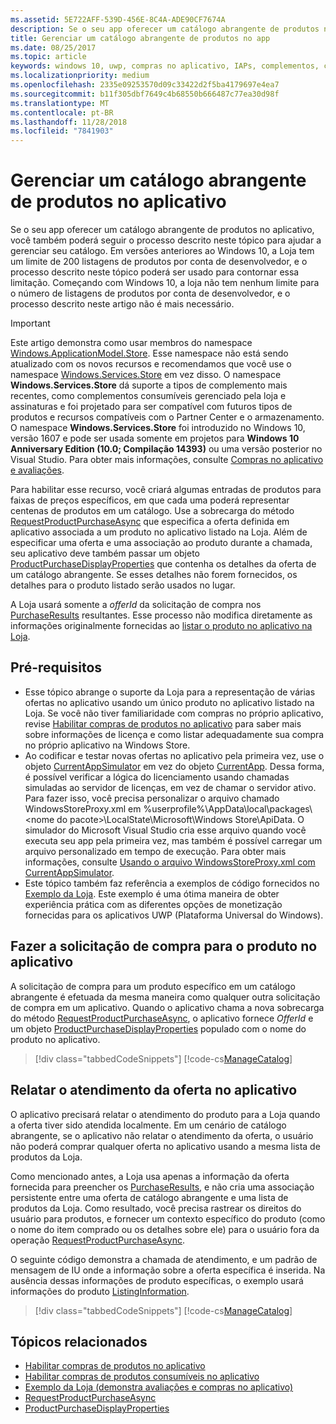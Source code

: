 ```yaml
---
ms.assetid: 5E722AFF-539D-456E-8C4A-ADE90CF7674A
description: Se o seu app oferecer um catálogo abrangente de produtos no aplicativo, você também poderá seguir o processo descrito neste tópico para ajudar a gerenciar seu catálogo.
title: Gerenciar um catálogo abrangente de produtos no app
ms.date: 08/25/2017
ms.topic: article
keywords: windows 10, uwp, compras no aplicativo, IAPs, complementos, catálogo, Windows.ApplicationModel.Store
ms.localizationpriority: medium
ms.openlocfilehash: 2335e09253570d09c33422d2f5ba4179697e4ea7
ms.sourcegitcommit: b11f305dbf7649c4b68550b666487c77ea30d98f
ms.translationtype: MT
ms.contentlocale: pt-BR
ms.lasthandoff: 11/28/2018
ms.locfileid: "7841903"
---
```

# <a name="manage-a-large-catalog-of-in-app-products"></a>Gerenciar um catálogo abrangente de produtos no aplicativo

Se o seu app oferecer um catálogo abrangente de produtos no aplicativo, você também poderá seguir o processo descrito neste tópico para ajudar a gerenciar seu catálogo. Em versões anteriores ao Windows 10, a Loja tem um limite de 200 listagens de produtos por conta de desenvolvedor, e o processo descrito neste tópico poderá ser usado para contornar essa limitação. Começando com Windows 10, a loja não tem nenhum limite para o número de listagens de produtos por conta de desenvolvedor, e o processo descrito neste artigo não é mais necessário.

> [!IMPORTANT]
> Este artigo demonstra como usar membros do namespace [Windows.ApplicationModel.Store](https://msdn.microsoft.com/library/windows/apps/windows.applicationmodel.store.aspx). Esse namespace não está sendo atualizado com os novos recursos e recomendamos que você use o namespace [Windows.Services.Store](https://msdn.microsoft.com/library/windows/apps/windows.services.store.aspx) em vez disso. O namespace **Windows.Services.Store** dá suporte a tipos de complemento mais recentes, como complementos consumíveis gerenciado pela loja e assinaturas e foi projetado para ser compatível com futuros tipos de produtos e recursos compatíveis com o Partner Center e o armazenamento. O namespace **Windows.Services.Store** foi introduzido no Windows 10, versão 1607 e pode ser usada somente em projetos para **Windows 10 Anniversary Edition (10.0; Compilação 14393)** ou uma versão posterior no Visual Studio. Para obter mais informações, consulte [Compras no aplicativo e avaliações](in-app-purchases-and-trials.md).

Para habilitar esse recurso, você criará algumas entradas de produtos para faixas de preços específicos, em que cada uma poderá representar centenas de produtos em um catálogo. Use a sobrecarga do método [RequestProductPurchaseAsync](https://docs.microsoft.com/uwp/api/windows.applicationmodel.store.currentapp.requestproductpurchaseasync) que especifica a oferta definida em aplicativo associada a um produto no aplicativo listado na Loja. Além de especificar uma oferta e uma associação ao produto durante a chamada, seu aplicativo deve também passar um objeto [ProductPurchaseDisplayProperties](https://msdn.microsoft.com/library/windows/apps/dn263384) que contenha os detalhes da oferta de um catálogo abrangente. Se esses detalhes não forem fornecidos, os detalhes para o produto listado serão usados no lugar.

A Loja usará somente a *offerId* da solicitação de compra nos [PurchaseResults](https://msdn.microsoft.com/library/windows/apps/dn263392) resultantes. Esse processo não modifica diretamente as informações originalmente fornecidas ao [listar o produto no aplicativo na Loja](../publish/add-on-submissions.md).

## <a name="prerequisites"></a>Pré-requisitos

-   Esse tópico abrange o suporte da Loja para a representação de várias ofertas no aplicativo usando um único produto no aplicativo listado na Loja. Se você não tiver familiaridade com compras no próprio aplicativo, revise [Habilitar compras de produtos no aplicativo](enable-in-app-product-purchases.md) para saber mais sobre informações de licença e como listar adequadamente sua compra no próprio aplicativo na Windows Store.
-   Ao codificar e testar novas ofertas no aplicativo pela primeira vez, use o objeto [CurrentAppSimulator](https://msdn.microsoft.com/library/windows/apps/hh779766) em vez do objeto [CurrentApp](https://msdn.microsoft.com/library/windows/apps/hh779765). Dessa forma, é possível verificar a lógica do licenciamento usando chamadas simuladas ao servidor de licenças, em vez de chamar o servidor ativo. Para fazer isso, você precisa personalizar o arquivo chamado WindowsStoreProxy.xml em %userprofile%\\AppData\\local\\packages\\&lt;nome do pacote&gt;\\LocalState\\Microsoft\\Windows Store\\ApiData. O simulador do Microsoft Visual Studio cria esse arquivo quando você executa seu app pela primeira vez, mas também é possível carregar um arquivo personalizado em tempo de execução. Para obter mais informações, consulte [Usando o arquivo WindowsStoreProxy.xml com CurrentAppSimulator](in-app-purchases-and-trials-using-the-windows-applicationmodel-store-namespace.md#proxy).
-   Este tópico também faz referência a exemplos de código fornecidos no [Exemplo da Loja](https://github.com/Microsoft/Windows-universal-samples/tree/win10-1507/Samples/Store). Este exemplo é uma ótima maneira de obter experiência prática com as diferentes opções de monetização fornecidas para os aplicativos UWP (Plataforma Universal do Windows).

## <a name="make-the-purchase-request-for-the-in-app-product"></a>Fazer a solicitação de compra para o produto no aplicativo

A solicitação de compra para um produto específico em um catálogo abrangente é efetuada da mesma maneira como qualquer outra solicitação de compra em um aplicativo. Quando o aplicativo chama a nova sobrecarga do método [RequestProductPurchaseAsync](https://docs.microsoft.com/uwp/api/windows.applicationmodel.store.currentapp.requestproductpurchaseasync), o aplicativo fornece *OfferId* e um objeto [ProductPurchaseDisplayProperties](https://msdn.microsoft.com/library/windows/apps/dn263390) populado com o nome do produto no aplicativo.

> [!div class="tabbedCodeSnippets"]
[!code-cs[ManageCatalog](./code/InAppPurchasesAndLicenses/cs/ManageCatalog.cs#MakePurchaseRequest)]

## <a name="report-fulfillment-of-the-in-app-offer"></a>Relatar o atendimento da oferta no aplicativo

O aplicativo precisará relatar o atendimento do produto para a Loja quando a oferta tiver sido atendida localmente. Em um cenário de catálogo abrangente, se o aplicativo não relatar o atendimento da oferta, o usuário não poderá comprar qualquer oferta no aplicativo usando a mesma lista de produtos da Loja.

Como mencionado antes, a Loja usa apenas a informação da oferta fornecida para preencher os [PurchaseResults](https://msdn.microsoft.com/library/windows/apps/dn263392), e não cria uma associação persistente entre uma oferta de catálogo abrangente e uma lista de produtos da Loja. Como resultado, você precisa rastrear os direitos do usuário para produtos, e fornecer um contexto específico do produto (como o nome do item comprado ou os detalhes sobre ele) para o usuário fora da operação [RequestProductPurchaseAsync](https://docs.microsoft.com/uwp/api/windows.applicationmodel.store.currentapp.requestproductpurchaseasync).

O seguinte código demonstra a chamada de atendimento, e um padrão de mensagem de IU onde a informação sobre a oferta específica é inserida. Na ausência dessas informações de produto específicas, o exemplo usará informações do produto [ListingInformation](https://msdn.microsoft.com/library/windows/apps/br225163).

> [!div class="tabbedCodeSnippets"]
[!code-cs[ManageCatalog](./code/InAppPurchasesAndLicenses/cs/ManageCatalog.cs#ReportFulfillment)]

## <a name="related-topics"></a>Tópicos relacionados

* [Habilitar compras de produtos no aplicativo](enable-in-app-product-purchases.md)
* [Habilitar compras de produtos consumíveis no aplicativo](enable-consumable-in-app-product-purchases.md)
* [Exemplo da Loja (demonstra avaliações e compras no aplicativo)](https://github.com/Microsoft/Windows-universal-samples/tree/win10-1507/Samples/Store)
* [RequestProductPurchaseAsync](https://msdn.microsoft.com/library/windows/apps/dn263382)
* [ProductPurchaseDisplayProperties](https://msdn.microsoft.com/library/windows/apps/dn263384)
